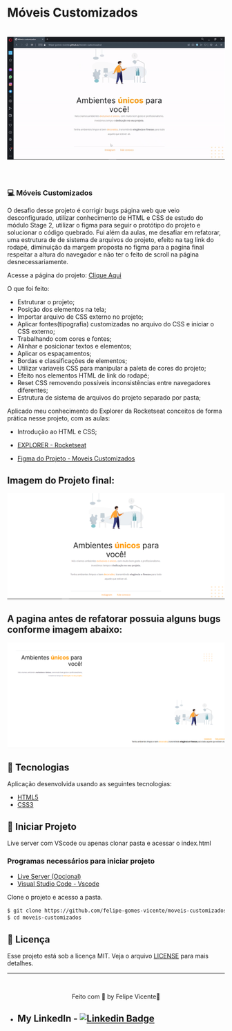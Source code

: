 # Móveis Customizados

<h1 align="center">
    <img alt="Gif do projeto final Móveis Customizados" title="imagem" src="./assets/moveis-customizados.gif" />
</h1>

<br>

### 💻 Móveis Customizados

O desafio desse projeto é corrigir bugs página web que veio desconfigurado, utilizar 
conhecimento de HTML e CSS de estudo do módulo Stage 2, utilizar o figma para 
seguir o protótipo do projeto e solucionar o código quebrado.
Fui além da aulas, me desafiar em refatorar, uma estrutura de de sistema de arquivos do projeto,
efeito na tag link do rodapé, diminuição da margem proposta no figma para a
pagina final respeitar a altura do navegador e não ter o feito de scroll na página
desnecessariamente.

Acesse a página do projeto: [Clique Aqui](https://felipe-gomes-vicente.github.io/moveis-customizados/)

O que foi feito:

- Estruturar o projeto;
- Posição dos elementos na tela;
- Importar arquivo de CSS externo no projeto;
- Aplicar fontes(tipografia) customizadas no arquivo do CSS e iniciar o CSS externo;
- Trabalhando com cores e fontes;
- Alinhar e posicionar textos e elementos;
- Aplicar os espaçamentos;
- Bordas e classificações de elementos;
- Utilizar variaveis CSS para manipular a paleta de cores do projeto;
- Efeito nos elementos HTML de link do rodapé;
- Reset CSS removendo possíveis inconsistências entre navegadores diferentes;
- Estrutura de sistema de arquivos do projeto separado por pasta;

Aplicado meu conhecimento do Explorer da Rocketseat conceitos de forma prática nesse projeto, com as aulas:

- Introdução ao HTML e CSS;

- [EXPLORER - Rocketseat](https://www.rocketseat.com.br/explorer)
- [Figma do Projeto - Moveis Customizados](https://www.figma.com/file/S8vpYTmkKbcd9e64RFRqX6/Explorer---Projeto-01-(Copy)?node-id=0%3A1)

## Imagem do Projeto final:
 <img alt="Print do projeto Moveis customizados" title=" Landing page" src="./assets/print-moveis-customizados.png" />

<br />

## A pagina antes de refatorar possuia alguns bugs conforme imagem abaixo:
 <img alt="Imagem incial do pagina sem refatorar" title=" Landing page" src="./assets/refatorar.png" />

## 🧪 Tecnologias

Aplicação desenvolvida usando as seguintes tecnologias:

- [HTML5](https://www.w3schools.com/html/default.asp)
- [CSS3](https://www.w3schools.com/css/default.asp)

## 🚀 Iniciar Projeto

Live server com VScode ou apenas clonar pasta e acessar o index.html

### Programas necessários para iniciar projeto

- [Live Server (Opcional)](https://marketplace.visualstudio.com/items?itemName=ritwickdey.LiveServer)
- [Visual Studio Code - Vscode](https://code.visualstudio.com/)

Clone o projeto e acesso a pasta.

```bash
$ git clone https://github.com/felipe-gomes-vicente/moveis-customizados.git
$ cd moveis-customizados
```

## 📝 Licença

Esse projeto está sob a licença MIT. Veja o arquivo [LICENSE](LICENSE.md) para mais detalhes.

---

&nbsp;

<p align="center">Feito com 💜 by Felipe Vicente👋</p>

- ## My LinkedIn - [![Linkedin Badge](https://img.shields.io/badge/-FelipeVicente-blue?style=flat-square&logo=Linkedin&logoColor=white&link=https://www.linkedin.com/in/felipe-gomes-vicente/)](https://www.linkedin.com/in/felipe-gomes-vicente/)
